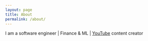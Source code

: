 ```yaml
---
layout: page
title: About
permalink: /about/
---
```


I am a software engineer | Finance & ML | [YouTube](https://bit.ly/3bBOjtJ) content creator
